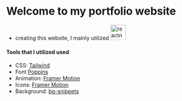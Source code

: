 # Welcome to my portfolio website
- creating this website, I mainly utilized <a href="https://reactnative.dev/" target="_blank" rel="noreferrer"> <img src="https://reactnative.dev/img/header_logo.svg" alt="reactnative" width="40" height="40"/> </a>
#### Tools that I utilized used
- CSS: <a href="https://tailwindcss.com/docs/guides/vite" target="_blank">Tailwind</a> 
- Font <a href="https://tailwindcss.com/docs/guides/vite" target="_blank">Poppins</a>
- Animation: <a href="https://www.framer.com/motion/" target="_blank">Framer Motion</a>
- Icons: <a href="https://react-icons.github.io/react-icons/" target="_blank">Framer Motion</a>
- Background: <a href="https://bg.ibelick.com/" target="_blank">bg-snippets</a>
